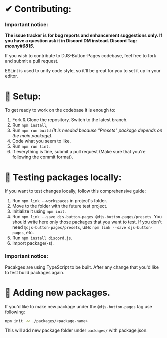 # ✔ Contributing:
### **Important notice:**
**The issue tracker is for bug reports and enhancement suggestions only. If you have a question ask it in Discord DM instead. Discord Tag: _moony#6815_.**

If you wish to contribute to DJS-Button-Pages codebase, feel free to fork and submit a pull request.

ESLint is used to unify code style, so it'll be great for you to set it up in your editor.

# 💭 Setup:
To get ready to work on the codebase it is enough to:
1. Fork & Clone the repository. Switch to the latest branch.
2. Run `npm install`,
3. Run `npm run build` _(It is needed because "Presets" package depends on the main package)_.
4. Code what you seem to like.
5. Run `npm run lint`.
6. If everything is fine, submit a pull request (Make sure that you're following the commit format).

# 🧪 Testing packages locally:
If you want to test changes locally, follow this comprehensive guide:
1. Run `npm link --workspaces` in project's folder.
2. Move to the folder with the future test project.
3. Initialize it using `npm init`.
4. Run `npm link --save djs-button-pages @djs-button-pages/presets`. You should write here only those packages that you want to test. If you don't need `@djs-button-pages/presets`, use: `npm link --save djs-button-pages`, etc.
5. Run `npm install discord.js`.
6. Import package(-s).

### **Important notice:**
Pacakges are using TypeScript to be built. After any change that you'd like to test build packages again.

# 🔰 Adding new packages.
If you'd like to make new package under the `@djs-button-pages` tag use following:
```bash
npm init -w ./packages/<package-name>
```
This will add new package folder under `packages/` with package.json.